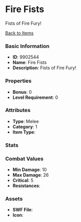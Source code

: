 # Fire Fists

Fists of Fire Fury!

[Back to Items](../items.md)

### Basic Information

- **ID**: 9902544
- **Name**: Fire Fists
- **Description**: Fists of Fire Fury!

### Properties

- **Bonus**: 0
- **Level Requirement**: 0

### Attributes

- **Type**: Melee
- **Category**: 1
- **Item Type**: 

### Stats


### Combat Values

- **Min Damage**: 10
- **Max Damage**: 26
- **Critical**: 5
- **Resistances**: 

### Assets

- **SWF File**: 
- **Icon**: 

